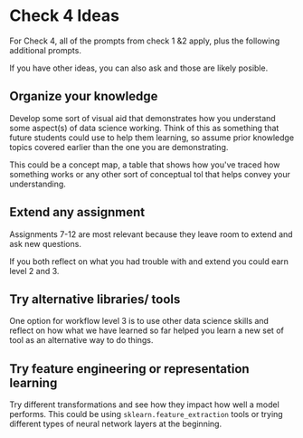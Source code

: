 # Check 4 Ideas

For Check 4, all of the prompts from check 1 &2 apply, plus the following additional
prompts.  

If you have other ideas, you can also ask and those are likely posible.  



## Organize your knowledge

Develop some sort of visual aid that demonstrates how you understand some aspect(s)
of data science working.  Think of this as something that future students could
use to help them learning, so assume prior knowledge topics covered earlier than the one
you are demonstrating.

This could be a concept map, a table that shows how you've traced how something
works or any other sort of conceptual tol that helps convey your understanding.


## Extend any assignment

Assignments 7-12 are most relevant because they leave room to extend and ask 
new questions.

If you both reflect on what you had trouble with and extend you could earn level
2 and 3.

## Try alternative libraries/ tools

One option for workflow level 3 is to use other data science skills and reflect
on how what we have learned so far helped you learn a new set of tool as an
alternative way to do things.

## Try feature engineering or representation learning

Try different transformations and see how they impact how well a model performs.
This could be using `sklearn.feature_extraction` tools or trying different
types of neural network layers at the beginning.
